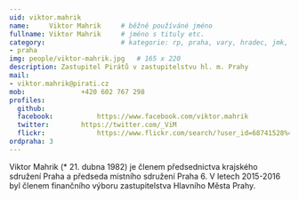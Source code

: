 ```yaml
---
uid: viktor.mahrik
name:     Viktor Mahrik  	# běžně používáné jméno
fullname: Viktor Mahrik  	# jméno s tituly etc.
category:                 	# kategorie: rp, praha, vary, hradec, jmk, senat
- praha
img: people/viktor-mahrik.jpg   # 165 x 220
description: Zastupitel Pirátů v zastupitelstvu hl. m. Prahy             	# kratký popis, max 160 znaků
mail:
- viktor.mahrik@pirati.cz
mob:			  +420 602 767 298
profiles:
  github:                 
  facebook: 		  https://www.facebook.com/viktor.mahrik
  twitter: 		  https://twitter.com/_ViM
  flickr:     		  https://www.flickr.com/search/?user_id=68741528%40N03&sort=date-taken-desc&text=viktor%20mahrik&view_all=1
ordpraha: 3
---
```


Viktor Mahrik (* 21. dubna 1982) je členem předsednictva krajského sdružení Praha a předseda místního sdružení Praha 6. V letech 2015-2016 byl členem finančního výboru zastupitelstva Hlavního Města Prahy.
